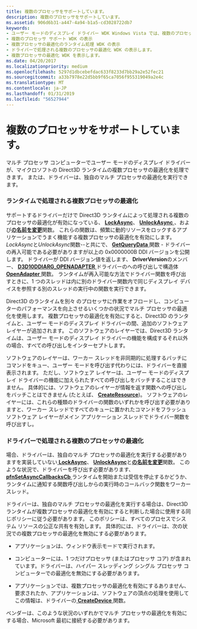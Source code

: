 ```yaml
---
title: 複数のプロセッサをサポートしています。
description: 複数のプロセッサをサポートしています。
ms.assetid: 906d6b31-a447-4a94-b1a5-cd3028722db7
keywords:
- ユーザー モードのディスプレイ ドライバー WDK Windows Vista では、複数のプロセッサ
- 複数のプロセッサ サポート WDK の表示
- 複数プロセッサの最適化のランタイム処理 WDK の表示
- ドライバーで処理される複数のプロセッサの最適化 WDK の表示します。
- 複数プロセッサの最適化 WDK を表示します。
ms.date: 04/20/2017
ms.localizationpriority: medium
ms.openlocfilehash: 5297d1dbcebefdac633f8233d7bb29a2e52fec21
ms.sourcegitcommit: a33b7978e22d5bb9f65ca7056f955319049a2e4c
ms.translationtype: MT
ms.contentlocale: ja-JP
ms.lasthandoff: 01/31/2019
ms.locfileid: "56527944"
---
```

# <a name="supporting-multiple-processors"></a>複数のプロセッサをサポートしています。


マルチ プロセッサ コンピューターでユーザー モードのディスプレイ ドライバーが、マイクロソフトの Direct3D ランタイムの複数プロセッサの最適化を処理できます。 または、ドライバーは、独自のマルチ プロセッサの最適化を実行できます。

### <a name="span-idruntime-handledmultiple-processoroptimizationsspanspan-idruntime-handledmultiple-processoroptimizationsspanspan-idruntime-handledmultiple-processoroptimizationsspanruntime-handled-multiple-processor-optimizations"></a><span id="Runtime-Handled_Multiple-Processor_Optimizations"></span><span id="runtime-handled_multiple-processor_optimizations"></span><span id="RUNTIME-HANDLED_MULTIPLE-PROCESSOR_OPTIMIZATIONS"></span>ランタイムで処理される複数プロセッサの最適化

サポートするドライバーだけで Direct3D ランタイムによって処理される複数のプロセッサの最適化が有効になっている、 [ **LockAsync**](https://msdn.microsoft.com/library/windows/hardware/ff568214)、 [ **UnlockAsync** ](https://msdn.microsoft.com/library/windows/hardware/ff570105)、および[**の名前を変更**](https://msdn.microsoft.com/library/windows/hardware/ff569245)関数。 これらの関数は、頻繁に動的リソースをロックするアプリケーションでうまく機能する複数プロセッサの最適化を有効にします。 *LockAsync*と*UnlockAsync*関数--と共にで、 [ **GetQueryData** ](https://msdn.microsoft.com/library/windows/hardware/ff566803)関数 - ドライバーの再入可能である必要がありますが以上の 0x0000000B DDI バージョンを公開します。 ドライバーが DDI バージョン値を返します、 **DriverVersion**のメンバー、 [ **D3D10DDIARG\_OPENADAPTER** ](https://msdn.microsoft.com/library/windows/hardware/ff541724)ドライバーのへの呼び出しで構造体[**OpenAdapter** ](https://msdn.microsoft.com/library/windows/hardware/ff568601)関数。 ランタイムが再入可能な方法でドライバー関数を呼び出すときに、1 つのスレッドは内に別のドライバー関数内で同じディスプレイ デバイスを参照する別のスレッドの実行中の関数を実行できます。

Direct3D のランタイムを別々 のプロセッサに作業をオフロードし、コンピューターのパフォーマンスを向上させるいくつかの状況でマルチ プロセッサの最適化を使用します。 複数プロセッサの最適化を有効にすると、Direct3D のランタイムと、ユーザー モードのディスプレイ ドライバーの間、追加のソフトウェア レイヤーが追加されます。 このソフトウェアのレイヤーでは、Direct3D ランタイムは、ユーザー モードのディスプレイ ドライバーの機能を構成するそれ以外の場合、すべての呼び出しをインターセプトします。

ソフトウェアのレイヤーは、ワーカー スレッドを非同期的に処理するバッチにコマンドをキュー、ユーザー モードを呼び出す代わりには、ドライバーを直接表示されます。 ただし、ソフトウェア レイヤーは、ユーザー モードのディスプレイ ドライバーの機能に加えられたすべての呼び出しをバッチすることはできません。 具体的には、ソフトウェアのレイヤーが情報を返す関数への呼び出しをバッチことはできません (たとえば、 [ **CreateResource**](https://msdn.microsoft.com/library/windows/hardware/ff540688))。 ソフトウェアのレイヤーには、これらの種類のドライバーの関数のいずれかを呼び出す必要がありますと、ワーカー スレッドですべてのキューに置かれたコマンドをフラッシュ ソフトウェア レイヤーがメイン アプリケーション スレッドでドライバー関数を呼び出すし。

### <a name="span-iddriver-handledmultiple-processoroptimizationsspanspan-iddriver-handledmultiple-processoroptimizationsspanspan-iddriver-handledmultiple-processoroptimizationsspandriver-handled-multiple-processor-optimizations"></a><span id="Driver-Handled_Multiple-Processor_Optimizations"></span><span id="driver-handled_multiple-processor_optimizations"></span><span id="DRIVER-HANDLED_MULTIPLE-PROCESSOR_OPTIMIZATIONS"></span>ドライバーで処理される複数のプロセッサの最適化

場合、ドライバーは、独自のマルチ プロセッサの最適化を実行する必要がありますを実装していない[ **LockAsync**](https://msdn.microsoft.com/library/windows/hardware/ff568214)、 [ **UnlockAsync**](https://msdn.microsoft.com/library/windows/hardware/ff570105)と[**の名前を変更**](https://msdn.microsoft.com/library/windows/hardware/ff569245)関数。 このような状況で、ドライバーを呼び出す必要があります、 [ **pfnSetAsyncCallbacksCb** ](https://msdn.microsoft.com/library/windows/hardware/ff568924)ランタイムを開始または受信を停止するかどうか、ランタイムに通知する関数呼び出しからの実行時のコールバック関数をワーカー スレッド。

ドライバーは、独自のマルチ プロセッサの最適化を実行する場合は、Direct3D ランタイムが複数プロセッサの最適化を有効にすると判断した場合に使用する同じポリシーに従う必要があります。 このポリシーは、すべてのプロセスでシステム リソースの公正な共有を有効します。 具体的には、ドライバーは、次の状況での複数プロセッサの最適化を無効にする必要があります。

-   アプリケーションは、ウィンドウ表示モードで実行されます。

-   コンピューターには、1 つだけプロセッサ (またはプロセッサ コア) が含まれています。ドライバーは、ハイパー スレッディング シングル プロセッサ コンピューターでの最適化を無効にする必要があります。

-   アプリケーションでは、複数プロセッサの最適化を有効にするありません、要求されたか、アプリケーションは、ソフトウェアの頂点の処理を使用してこの情報は、ドライバーの[ **CreateDevice** ](https://msdn.microsoft.com/library/windows/hardware/ff540634)関数。

ベンダーは、このような状況のいずれかでマルチ プロセッサの最適化を有効にする場合、Microsoft 最初に接続する必要があります。

 

 





